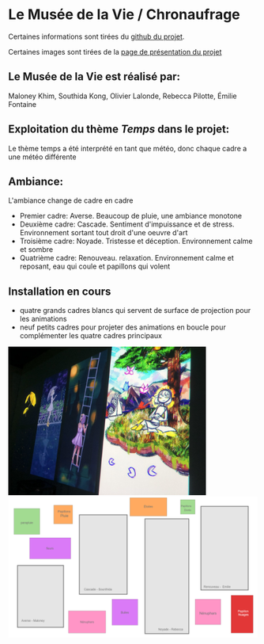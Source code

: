 # Le Musée de la Vie / Chronaufrage

Certaines informations sont tirées du [github du projet](https://github.com/Blobduckies/Chronaufrage).

Certaines images sont tirées de la [page de présentation du projet](https://tim-montmorency.com/2022/projets/Chronaufrage/docs/web/index.html)


## Le Musée de la Vie est réalisé par:
Maloney Khim, Southida Kong, Olivier Lalonde, Rebecca Pilotte, Émilie Fontaine


## Exploitation du thème *Temps* dans le projet:
Le thème temps a été interprété en tant que météo, donc chaque cadre a une météo différente


## Ambiance:
L'ambiance change de cadre en cadre
- Premier cadre: Averse. Beaucoup de pluie, une ambiance monotone
- Deuxième cadre: Cascade. Sentiment d'impuissance et de stress. Environnement sortant tout droit d'une oeuvre d'art
- Troisième cadre:  Noyade. Tristesse et déception. Environnement calme et sombre
- Quatrième cadre: Renouveau. relaxation. Environnement calme et reposant, eau qui coule et papillons qui volent

## Installation en cours
- quatre grands cadres blancs qui servent de surface de projection pour les animations
- neuf petits cadres pour projeter des animations en boucle pour complémenter les quatre cadres principaux

<img src="../../media/mediachronaufrage/mappingmusee.jpg" style="width: 400px"></img>
<img src="../../media/mediachronaufrage/planmusee.png" style="width: 600px"></img>
